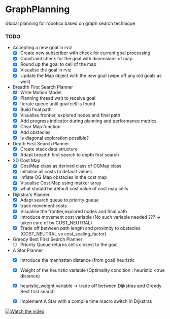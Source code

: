 # GraphPlanning
Global planning for robotics based on graph search technique

### TODO
+ Accepting a new goal in rviz
    - [x] Create new subscriber with check for current goal processing
    - [x] Constraint check for the goal with dimensions of map
    - [x] Round up the goal to cell of the map
    - [x] Visualise the goal in rviz
    - [x] Update the Map object with the new goal (wipe off any old goals as well)
+ Breadth First Search Planner
    - [X] Write Motion Model
    - [X] Planning thread wait to receive goal
    - [X] Iterate queue until goal cell is found
    - [X] Build final path
    - [X] Visualise frontier, explored nodes and final path
    - [X] Add progress indicator during planning and performance metrics
    - [X] Clear Map function
    - [X] Add obstacles
    - [X] Is diagonal exploration possible?
 + Depth First Search Planner
    - [X] Create stack data structure
    - [X] Adapt breadth first search to depth first search
 + 2D Cost Map
    - [X] CostMap class as derived class of OGMap class
    - [X] Initialise all costs to default values
    - [X] Inflate OG Map obstacles in the cost map
    - [X] Visualise Cost Map using marker array
    - [X] what should be default cost value of cost map cells
 + Dijkstra's Planner
    - [X] Adapt search queue to priority queue
    - [X] track movement costs
    - [X] Visualise the frontier,explored nodes and final path
    - [X] Introduce movement cost variable (No such variable needed ??? -> taken care of by COST_NEUTRAL)
    - [X] Trade off between path length and proximity to obstacles (COST_NEUTRAL vs cost_scaling_factor)
 + Greedy Best First Search Planner
    - [ ] Priority Queue returns cells closest to the goal
 + A Star Planner
    - [X] Introduce the manhattan distance (from goal) heuristic
    - [X] Weight of the heuristic variable (Optimality condition : heuristic <true distance)
    - [X] heuristic_weight variable -> trade off between Dijkstras and Greedy Best first search
    - [X] Implement A Star with a compile time macro switch in Dijkstras
    
    
[![Watch the video](https://img.youtube.com/vi/NP1IigrCXcg/hqdefault.jpg)](https://www.youtube.com/watch?v=NP1IigrCXcg)   
    

